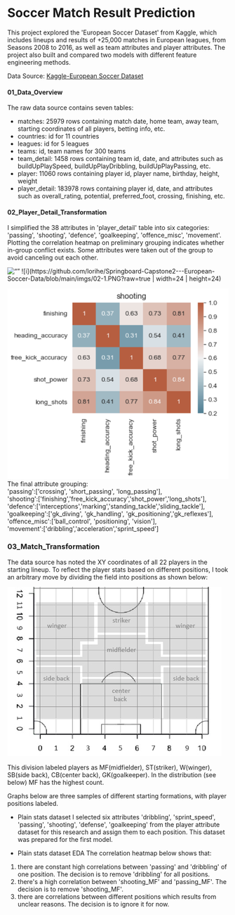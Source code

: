 # Soccer Match Result Prediction

This project explored the 'European Soccer Dataset' from Kaggle, which includes lineups and results of +25,000 matches in European leagues, from Seasons 2008 to 2016, as well as team attributes and player attributes. The project also built and compared two models with different feature engineering methods.

Data Source: [Kaggle-European Soccer Dataset](https://www.kaggle.com/datasets/hugomathien/soccer)

#### 01_Data_Overview

The raw data source contains seven tables:
- matches: 25979 rows containing match date,  home team, away team, starting coordinates of all players, betting info, etc.
- countries: id for 11 countries
- leagues: id for 5 leagues
- teams: id, team names for 300 teams
- team_detail: 1458 rows containing team id, date, and attributes such as buildUpPlaySpeed, 	buildUpPlayDribbling, buildUpPlayPassing, etc.
- player: 11060 rows containing player id, player name, birthday, height, weight
- player_detail: 183978 rows containing player id, date, and attributes such as overall_rating, potential, preferred_foot, crossing, finishing, etc.

  
#### 02_Player_Detail_Transformation

I simplified the 38 attributes in 'player_detail' table into six categories: 'passing', 'shooting', 'defence', 'goalkeeping', 'offence_misc', 'movement'.
Plotting the correlation heatmap on preliminary grouping indicates whether in-group conflict exists. Some attributes were taken out of the group to avoid canceling out each other.

<img src="[image name](https://github.com/lorihe/Springboard-Capstone2---European-Soccer-Data/blob/main/imgs/02-1.PNG?raw=true)" alt= “” width="value" height="value">
![i](https://github.com/lorihe/Springboard-Capstone2---European-Soccer-Data/blob/main/imgs/02-1.PNG?raw=true | width=24 | height=24) 

![](https://github.com/lorihe/Springboard-Capstone2---European-Soccer-Data/blob/main/imgs/02-2.PNG?raw=true)
The final attribute grouping: \
    'passing':['crossing', 'short_passing', 'long_passing'], \
    'shooting':['finishing','free_kick_accuracy','shot_power','long_shots'], \
    'defence':['interceptions','marking','standing_tackle','sliding_tackle'], \
    'goalkeeping':['gk_diving', 'gk_handling', 'gk_positioning','gk_reflexes'], \
    'offence_misc':['ball_control', 'positioning', 'vision'], \
    'movement':['dribbling','acceleration','sprint_speed'] 

### 03_Match_Transformation





The data source has noted the XY coordinates of all 22 players in the starting lineup. To reflect the player stats based on different positions, I took an arbitrary move by dividing the field into positions as shown below:

   ![formation](https://github.com/lorihe/Springboard-Capstone2---European-Soccer-Data/blob/main/imgs/Positions.jpg?raw=true)

This division labeled players as MF(midfielder), ST(striker), W(winger), SB(side back), CB(center back), GK(goalkeeper). In the distribution (see below) MF has the highest count.

Graphs below are three samples of different starting formations, with player positions labeled.

- Plain stats dataset
I selected six attributes 'dribbling', 'sprint_speed', 'passing', 'shooting', 'defense', 'goalkeeping' from the player attribute dataset for this research and assign them to each position. This dataset was prepared for the first model.

- Plain stats dataset EDA
The correlation heatmap below shows that:
1. there are constant high correlations between 'passing' and 'dribbling' of one position. The decision is to remove 'dribbling' for all positions.
2. there's a high correlation between 'shooting_MF' and 'passing_MF'. The decision is to remove 'shooting_MF'.
3. there are correlations between different positions which results from unclear reasons. The decision is to ignore it for now.








